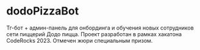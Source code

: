 # dodoPizzaBot
Тг-бот + админ-панель для онбординга и обучения новых сотрудников сети пиццерий Додо пицца. Проект разработан в рамках хакатона CodeRocks 2023. Отмечен жюри специальным призом.
